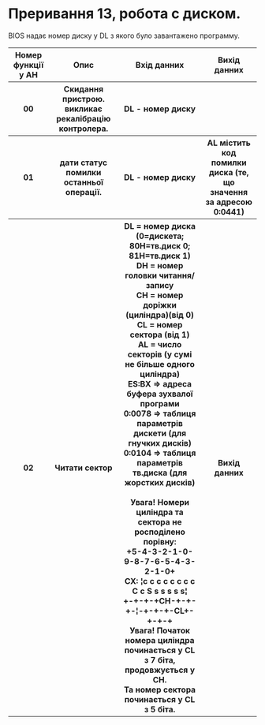 # Преривання 13, робота с диском.

BIOS надає номер диску у DL з якого було завантажено программу.

<table>
  <tr>
    <th>Номер функції у AH</th>
    <th>Опис</th>
    <th>Вхід данних</th>
    <th>Вихід данних</th>
  </tr>
  <tr>
    <th>00</th>
    <th>Скидання пристрою. викликає рекалібрацію контролера.</th>
    <th>DL - номер диску</th>
    <th></th>
  </tr>
  <tr>
    <th>01</th>
    <th>дати статус помилки останньої операції.</th>
    <th>DL - номер диску</th>
    <th>AL містить код помилки диска (те, що значення за адресою 0:0441)</th>
  </tr>
  <tr>
    <th>02</th>
    <th>Читати сектор</th>
    <th>DL = номер диска (0=дискета; 80H=тв.диск 0; 81H=тв.диск 1)<br>
        DH = номер головки читання/запису<br>
        CH = номер доріжки (циліндра)(від 0)<br>
        CL = номер сектора (від 1)<br>
        AL = число секторів (у сумі не більше одного циліндра)<br>
        ES:BX => адреса буфера зухвалої програми<br>
        0:0078 => таблиця параметрів дискети (для гнучких дисків)<br>
        0:0104 => таблиця параметрів тв.диска (для жорстких дисків)<br>
<br>
        Увага! Номери циліндра та сектора не росподілено порівну: <br>
                +5-4-3-2-1-0-9-8-7-6-5-4-3-2-1-0+<br>
            CX: ¦c c c c c c c c C c S s s s s s¦<br>
                +-+-+-+CH-+-+-+-¦-+-+-+-CL+-+-+-+<br>
                Увага! Початок номера циліндра починається у CL з 7 біта, продовжується у CH.<br>
                       Та номер сектора починається у CL з 5 біта.</th>
    <th>Вихід данних</th>
  </tr>
</table>
